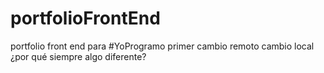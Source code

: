 # portfolioFrontEnd
portfolio front end para #YoProgramo
primer cambio remoto
cambio local ¿por qué siempre algo diferente?

